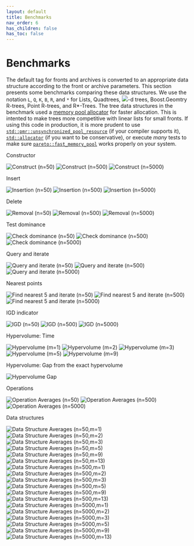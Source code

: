 ```yaml
---
layout: default
title: Benchmarks
nav_order: 6
has_children: false
has_toc: false
---
```

# Benchmarks

The default tag for fronts and archives is converted to an appropriate data structure according to the front or archive parameters. This section presents some benchmarks comparing these data structures. We use the notation `L`, `Q`, `K`, `B`, `R`, and `*` for Lists, Quadtrees, <img src="https://render.githubusercontent.com/render/math?math=k">-d trees, Boost.Geomtry R-trees, Point R-trees, and R*-Trees. The tree data structures in the benchmark used a [memory pool allocator](https://github.com/alandefreitas/pareto-front/blob/master/) for faster allocation. This is intented to make trees more competitive with linear lists for small fronts. If using this code in production, it is more prudent to use [`std::pmr::unsynchronized_pool_resource`](https://en.cppreference.com/w/cpp/memory/unsynchronized_pool_resource/unsynchronized_pool_resource) (if your compiler supports it), [`std::allocator`](https://en.cppreference.com/w/cpp/memory/allocator) (if you want to be conservative), or execute *many* tests to make sure [`pareto::fast_memory_pool`](https://github.com/alandefreitas/pareto-front/blob/master/) works properly on your system.


Constructor

![Construct (n=50)](img/construct_n_50.png)
![Construct (n=500)](img/construct_n_500.png)
![Construct (n=5000)](img/construct_n_5000.png)




Insert

![Insertion (n=50)](img/insertion_n_50.png)
![Insertion (n=500)](img/insertion_n_500.png)
![Insertion (n=5000)](img/insertion_n_5000.png)




Delete

![Removal (n=50)](img/removal_n_50.png)
![Removal (n=500)](img/removal_n_500.png)
![Removal (n=5000)](img/removal_n_5000.png)




Test dominance

![Check dominance (n=50)](img/check_dominance_n_50.png)
![Check dominance (n=500)](img/check_dominance_n_500.png)
![Check dominance (n=5000)](img/check_dominance_n_5000.png)




Query and iterate

![Query and iterate (n=50)](img/query_n_50.png)
![Query and iterate (n=500)](img/query_n_500.png)
![Query and iterate (n=5000)](img/query_n_5000.png)




Nearest points

![Find nearest 5 and iterate (n=50)](img/nearest_n_50.png)
![Find nearest 5 and iterate (n=500)](img/nearest_n_500.png)
![Find nearest 5 and iterate (n=5000)](img/nearest_n_5000.png)




IGD indicator

![IGD (n=50)](img/igd_n_50.png)
![IGD (n=500)](img/igd_n_500.png)
![IGD (n=5000)](img/igd_n_5000.png)




Hypervolume: Time

![Hypervolume (m=1)](img/hypervolume_m_1.png)
![Hypervolume (m=2)](img/hypervolume_m_2.png)
![Hypervolume (m=3)](img/hypervolume_m_3.png)
![Hypervolume (m=5)](img/hypervolume_m_5.png)
![Hypervolume (m=9)](img/hypervolume_m_9.png)




Hypervolume: Gap from the exact hypervolume

![Hypervolume Gap](img/hypervolume_gap.png)




Operations

![Operation Averages (n=50)](img/op_averages_n_50.png)
![Operation Averages (n=500)](img/op_averages_n_500.png)
![Operation Averages (n=5000)](img/op_averages_n_5000.png)




Data structures

![Data Structure Averages (n=50,m=1)](img/structure_averages_n_50_m_1.png)
![Data Structure Averages (n=50,m=2)](img/structure_averages_n_50_m_2.png)
![Data Structure Averages (n=50,m=3)](img/structure_averages_n_50_m_3.png)
![Data Structure Averages (n=50,m=5)](img/structure_averages_n_50_m_5.png)
![Data Structure Averages (n=50,m=9)](img/structure_averages_n_50_m_9.png)
![Data Structure Averages (n=50,m=13)](img/structure_averages_n_50_m_13.png)
![Data Structure Averages (n=500,m=1)](img/structure_averages_n_500_m_1.png)
![Data Structure Averages (n=500,m=2)](img/structure_averages_n_500_m_2.png)
![Data Structure Averages (n=500,m=3)](img/structure_averages_n_500_m_3.png)
![Data Structure Averages (n=500,m=5)](img/structure_averages_n_500_m_5.png)
![Data Structure Averages (n=500,m=9)](img/structure_averages_n_500_m_9.png)
![Data Structure Averages (n=500,m=13)](img/structure_averages_n_500_m_13.png)
![Data Structure Averages (n=5000,m=1)](img/structure_averages_n_5000_m_1.png)
![Data Structure Averages (n=5000,m=2)](img/structure_averages_n_5000_m_2.png)
![Data Structure Averages (n=5000,m=3)](img/structure_averages_n_5000_m_3.png)
![Data Structure Averages (n=5000,m=5)](img/structure_averages_n_5000_m_5.png)
![Data Structure Averages (n=5000,m=9)](img/structure_averages_n_5000_m_9.png)
![Data Structure Averages (n=5000,m=13)](img/structure_averages_n_5000_m_13.png)






<!-- Generated with mdsplit: https://github.com/alandefreitas/mdsplit -->
